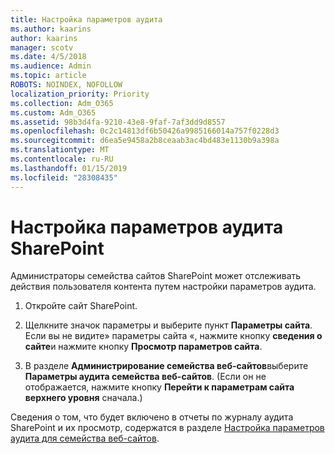 ```yaml
---
title: Настройка параметров аудита
ms.author: kaarins
author: kaarins
manager: scotv
ms.date: 4/5/2018
ms.audience: Admin
ms.topic: article
ROBOTS: NOINDEX, NOFOLLOW
localization_priority: Priority
ms.collection: Adm_O365
ms.custom: Adm_O365
ms.assetid: 98b3d4fa-9210-43e8-9faf-7af3dd9d8557
ms.openlocfilehash: 0c2c14813df6b50426a9985166014a757f0228d3
ms.sourcegitcommit: d6ea5e9458a2b8ceaab3ac4bd483e1130b9a398a
ms.translationtype: MT
ms.contentlocale: ru-RU
ms.lasthandoff: 01/15/2019
ms.locfileid: "28308435"
---
```

# <a name="configure-sharepoint-audit-settings"></a>Настройка параметров аудита SharePoint

Администраторы семейства сайтов SharePoint может отслеживать действия пользователя контента путем настройки параметров аудита.
  
1. Откройте сайт SharePoint.
    
2. Щелкните значок параметры и выберите пункт **Параметры сайта**. Если вы не видите» параметры сайта «, нажмите кнопку **сведения о сайте**и нажмите кнопку **Просмотр параметров сайта**.
    
3. В разделе **Администрирование семейства веб-сайтов**выберите **Параметры аудита семейства веб-сайтов**. (Если он не отображается, нажмите кнопку **Перейти к параметрам сайта верхнего уровня** сначала.) 
    
Сведения о том, что будет включено в отчеты по журналу аудита SharePoint и их просмотр, содержатся в разделе [Настройка параметров аудита для семейства веб-сайтов](https://go.microsoft.com/fwlink/?linkid=404050).
  

